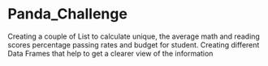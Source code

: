 # Panda_Challenge   
Creating a couple of List to calculate unique, the average math and reading scores percentage passing rates and budget for student.
Creating different Data Frames that help to get a clearer view of the information 
